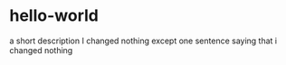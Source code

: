 # hello-world
a short description
I changed nothing except one sentence saying that i changed nothing
